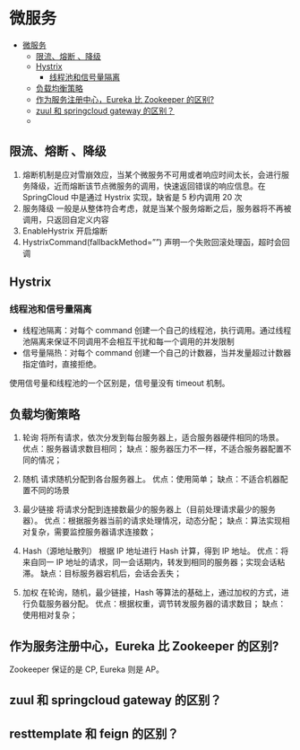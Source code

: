 # 微服务

<!-- @import "[TOC]" {cmd="toc" depthFrom=1 depthTo=6 orderedList=false} -->

<!-- code_chunk_output -->

- [微服务](#微服务)
  - [限流、熔断 、降级](#限流-熔断-降级)
  - [Hystrix](#hystrix)
    - [线程池和信号量隔离](#线程池和信号量隔离)
  - [负载均衡策略](#负载均衡策略)
  - [作为服务注册中心，Eureka 比 Zookeeper 的区别?](#作为服务注册中心eureka-比-zookeeper-的区别)
  - [zuul 和 springcloud gateway 的区别？](#zuul-和-springcloud-gateway-的区别)
  - [](#)

<!-- /code_chunk_output -->

## 限流、熔断 、降级

1. 熔断机制是应对雪崩效应，当某个微服务不可用或者响应时间太长，会进行服务降级，近而熔断该节点微服务的调用，快速返回错误的响应信息。在 SpringCloud 中是通过 Hystrix 实现，缺省是 5 秒内调用 20 次
2. 服务降级 一般是从整体符合考虑，就是当某个服务熔断之后，服务器将不再被调用，只返回自定义内容
3. EnableHystrix 开启熔断
4. HystrixCommand(fallbackMethod=””) 声明一个失败回滚处理函，超时会回调

## Hystrix

### 线程池和信号量隔离

- 线程池隔离：对每个 command 创建一个自己的线程池，执行调用。通过线程池隔离来保证不同调用不会相互干扰和每一个调用的并发限制
- 信号量隔热：对每个 command 创建一个自己的计数器，当并发量超过计数器指定值时，直接拒绝。

使用信号量和线程池的一个区别是，信号量没有 timeout 机制。

## 负载均衡策略

1. 轮询
   将所有请求，依次分发到每台服务器上，适合服务器硬件相同的场景。
   优点：服务器请求数目相同；
   缺点：服务器压力不一样，不适合服务器配置不同的情况；

2. 随机
   请求随机分配到各台服务器上。
   优点：使用简单；
   缺点：不适合机器配置不同的场景

3. 最少链接
   将请求分配到连接数最少的服务器上（目前处理请求最少的服务器）。
   优点：根据服务器当前的请求处理情况，动态分配；
   缺点：算法实现相对复杂，需要监控服务器请求连接数；

4. Hash（源地址散列）
   根据 IP 地址进行 Hash 计算，得到 IP 地址。
   优点：将来自同一 IP 地址的请求，同一会话期内，转发到相同的服务器；实现会话粘滞。
   缺点：目标服务器宕机后，会话会丢失；

5. 加权
   在轮询，随机，最少链接，Hash 等算法的基础上，通过加权的方式，进行负载服务器分配。
   优点：根据权重，调节转发服务器的请求数目；
   缺点：使用相对复杂；

## 作为服务注册中心，Eureka 比 Zookeeper 的区别?

Zookeeper 保证的是 CP, Eureka 则是 AP。

## zuul 和 springcloud gateway 的区别？

## resttemplate 和 feign 的区别？
